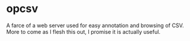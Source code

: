 # opcsv
A farce of a web server used for easy annotation and browsing of CSV. More to come as I flesh this out, I promise it is actually useful.
